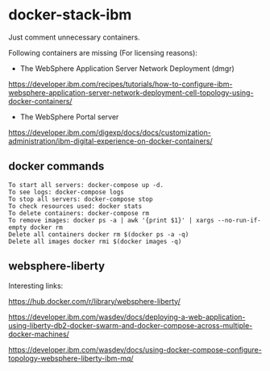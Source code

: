 # docker-stack-ibm

Just comment unnecessary containers.

Following containers are missing (For licensing reasons):
* The WebSphere Application Server Network Deployment (dmgr)

https://developer.ibm.com/recipes/tutorials/how-to-configure-ibm-websphere-application-server-network-deployment-cell-topology-using-docker-containers/
* The WebSphere Portal server

https://developer.ibm.com/digexp/docs/docs/customization-administration/ibm-digital-experience-on-docker-containers/


## docker commands

    To start all servers: docker-compose up -d. 
    To see logs: docker-compose logs
    To stop all servers: docker-compose stop
    To check resources used: docker stats
    To delete containers: docker-compose rm
    To remove images: docker ps -a | awk '{print $1}' | xargs --no-run-if-empty docker rm
    Delete all containers docker rm $(docker ps -a -q)
    Delete all images docker rmi $(docker images -q)


## websphere-liberty
Interesting links:

https://hub.docker.com/r/library/websphere-liberty/

https://developer.ibm.com/wasdev/docs/deploying-a-web-application-using-liberty-db2-docker-swarm-and-docker-compose-across-multiple-docker-machines/

https://developer.ibm.com/wasdev/docs/using-docker-compose-configure-topology-websphere-liberty-ibm-mq/

